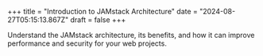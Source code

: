 +++
title = "Introduction to JAMstack Architecture"
date = "2024-08-27T05:15:13.867Z"
draft = false
+++

  Understand the JAMstack architecture, its benefits, and how it can improve performance and security for your web projects.
        